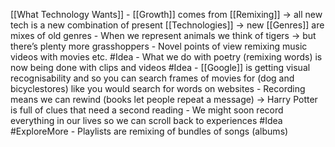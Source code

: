 [[What Technology Wants]]
	- [[Growth]] comes from [[Remixing]] -> all new tech is a new combination of present [[Technologies]] -> new [[Genres]] are mixes of old genres
	- When we represent animals we think of tigers -> but there’s plenty more grasshoppers 
	- Novel points of view remixing music videos with movies etc. #Idea
	- What we do with poetry (remixing words) is now being done with clips and videos #Idea 
	- [[Google]] is getting visual recognisability and so you can search frames of movies for (dog and bicyclestores) like you would search for words on websites
	- Recording means we can rewind (books let people repeat a message) -> Harry Potter is full of clues that need a second reading
	- We might soon record everything in our lives so we can scroll back to experiences #Idea #ExploreMore 
	- Playlists are remixing of bundles of songs (albums)